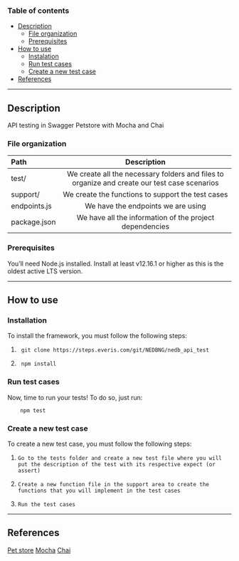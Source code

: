 ### Table of contents

- [Description](#description)
    - [File organization](#fileOrganization)
    - [Prerequisites](#prerequisites)
- [How to use](#how-to-use)
    - [Instalation](#instalation)
    - [Run test cases](#runTest)
    - [Create a new test case](#createNewTest)
- [References](#references)
---
## Description

API testing in Swagger Petstore with Mocha and Chai

### File organization

 | Path | Description |
| :--- | :---: |
|test/ | We create all the necessary folders and files to organize and create our test case scenarios |
|support/ | We create the functions to support the test cases |
|endpoints.js | We have the endpoints we are using |
|package.json | We have all the information of the project dependencies |

### Prerequisites

You’ll need Node.js installed. Install at least v12.16.1 or higher as this is the oldest active LTS version.

--- 

## How to use 

### Installation
To install the framework, you must follow the following steps:   

1. ``` 
    git clone https://steps.everis.com/git/NEDBNG/nedb_api_test
2. ```
    npm install
### Run test cases 

Now, time to run your tests!
To do so, just run:
```
    npm test
```

### Create a new test case

To create a new test case, you must follow the following steps:

1. ```
   Go to the tests folder and create a new test file where you will put the description of the test with its respective expect (or assert) 
2. ```
   Create a new function file in the support area to create the functions that you will implement in the test cases
3. ```
   Run the test cases
---
## References
[Pet store](https://petstore.swagger.io/)
[Mocha](https://mochajs.org/)
[Chai](https://www.chaijs.com/)

